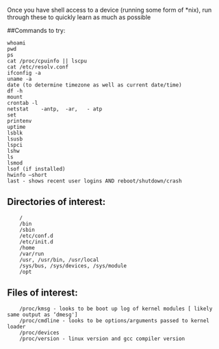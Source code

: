 Once you have shell access to a device (running some form of *nix), run through these to quickly learn as much as possible

##Commands to try:

    whoami
    pwd
    ps
    cat /proc/cpuinfo || lscpu
    cat /etc/resolv.conf
    ifconfig -a
    uname -a
    date (to determine timezone as well as current date/time)
    df -h
    mount
    crontab -l
    netstat    -antp,  -ar,   - atp
    set
    printenv
    uptime
    lsblk
    lsusb
    lspci
    lshw
    ls
    lsmod
    lsof (if installed)
    hwinfo —short
    last - shows recent user logins AND reboot/shutdown/crash



## Directories of interest:
```
    /
    /bin
    /sbin
    /etc/conf.d
    /etc/init.d
    /home
    /var/run
    /usr, /usr/bin, /usr/local
    /sys/bus, /sys/devices, /sys/module
    /opt

```



## Files of interest:
```
    /proc/kmsg - looks to be boot up log of kernel modules [ likely same output as ‘dmesg']
    /proc/cmdline - looks to be options/arguments passed to kernel loader
    /proc/devices
    /proc/version - linux version and gcc compiler version
```

